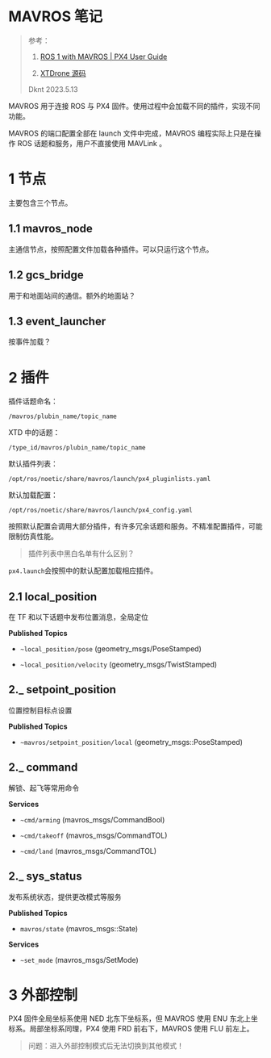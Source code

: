 # MAVROS 笔记

> 参考：
> 
> 1. [ROS 1 with MAVROS | PX4 User Guide](https://docs.px4.io/main/en/ros/ros1.html)
> 
> 2. [XTDrone 源码](https://github.com/robin-shaun/XTDrone)
> 
> Dknt 2023.5.13

MAVROS 用于连接 ROS 与 PX4 固件。使用过程中会加载不同的插件，实现不同功能。

MAVROS 的端口配置全部在 launch 文件中完成，MAVROS 编程实际上只是在操作 ROS 话题和服务，用户不直接使用 MAVLink 。

# 1 节点

主要包含三个节点。

## 1.1 mavros_node

主通信节点，按照配置文件加载各种插件。可以只运行这个节点。

## 1.2 gcs_bridge

用于和地面站间的通信。额外的地面站？

## 1.3 event_launcher

按事件加载？

# 2 插件

插件话题命名：

`/mavros/plubin_name/topic_name`

XTD 中的话题：

`/type_id/mavros/plubin_name/topic_name`

默认插件列表：

`/opt/ros/noetic/share/mavros/launch/px4_pluginlists.yaml`

默认加载配置：

`/opt/ros/noetic/share/mavros/launch/px4_config.yaml`

按照默认配置会调用大部分插件，有许多冗余话题和服务。不精准配置插件，可能限制仿真性能。

> 插件列表中黑白名单有什么区别？

`px4.launch`会按照中的默认配置加载相应插件。

## 2.1 local_position

在 TF 和以下话题中发布位置消息，全局定位

**Published Topics**

* `~local_position/pose` (geometry_msgs/PoseStamped)

* `~local_position/velocity` (geometry_msgs/TwistStamped)

## 2._ setpoint_position

位置控制目标点设置

**Published Topics**

* `~mavros/setpoint_position/local` (geometry_msgs::PoseStamped)

## 2._ command

解锁、起飞等常用命令

**Services**

* `~cmd/arming` (mavros_msgs/CommandBool)

* `~cmd/takeoff` (mavros_msgs/CommandTOL)

* `~cmd/land` (mavros_msgs/CommandTOL)

## 2._ sys_status

发布系统状态，提供更改模式等服务

**Published Topics**

- `mavros/state` (mavros_msgs::State)

**Services**

* `~set_mode` (mavros_msgs/SetMode)

# 3 外部控制

PX4 固件全局坐标系使用 NED 北东下坐标系，但 MAVROS 使用 ENU 东北上坐标系。局部坐标系同理，PX4 使用 FRD 前右下，MAVROS 使用 FLU 前左上。

> 问题：进入外部控制模式后无法切换到其他模式！
